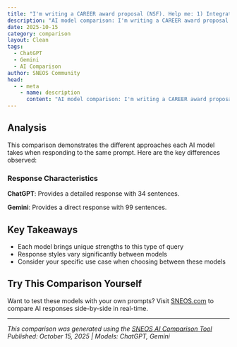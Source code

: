 ```yaml
---
title: "I'm writing a CAREER award proposal (NSF). Help me: 1) Integrate research and education throughout"
description: "AI model comparison: I'm writing a CAREER award proposal (NSF). Help me: 1) Integrate research and education throughout..."
date: 2025-10-15
category: comparison
layout: Clean
tags:
  - ChatGPT
  - Gemini
  - AI Comparison
author: SNEOS Community
head:
  - - meta
    - name: description
      content: "AI model comparison: I'm writing a CAREER award proposal (NSF). Help me: 1) Integrate research and education throughout..."
---
```


<ChatComparison
  title="I'm writing a CAREER award proposal (NSF). Help me: 1) Integrate research and education throughout"
  prompt="I'm writing a CAREER award proposal (NSF). Help me: 1) Integrate research and education throughout"
  :responses='{"ChatGPT": "Integrating research and education is a crucial aspect of a successful NSF CAREER award proposal. Here are some strategies to help you weave together these components throughout your proposal:\n\n### 1. Establish a Clear Connection:\n- **Research Objectives**: Clearly define your research objectives and how they address important scientific questions or societal needs.\n- **Educational Goals**: Specify the educational goals you want to achieve alongside your research. Make sure they are aligned with your research objectives.\n\n### 2. Develop Integrated Activities:\n- **Research-Infused Education**: Design courses or educational activities that incorporate current research developments and findings from your work. For example, if you\u0027re studying a particular scientific phenomenon, create a course unit on that topic, using your own research data as case studies.\n- **Undergraduate Research Opportunities**: Provide opportunities for undergraduate students to engage in your research. This could be through internships, summer research programs, or classroom projects that leverage your research findings.\n\n### 3. Curriculum Development:\n- **Innovative Pedagogical Approaches**: Develop and implement innovative teaching strategies that are informed by your research. Use your findings to shape the curriculum, demonstrating how research and education can enhance each other.\n- **Real-World Applications**: Highlight how your educational programs teach students to solve real-world problems relevant to your research field, potentially using projects that draw directly from your ongoing work.\n\n### 4. Mentoring and Training:\n- **Student Mentorship**: Outline plans for mentoring students in research, focusing on integrating research skills into their education. This can also include graduate students who are involved in both research and teaching.\n- **Professional Development**: Encourage professional growth for all students involved in your projects, helping them to make connections between their educational experiences and research outcomes.\n\n### 5. Assessment and Evaluation:\n- **Assessment of Educational Impact**: Include a clear plan for assessing the educational impact of your research on students\u2019 learning. This could involve pre- and post-tests, student surveys, or course evaluations.\n- **Feedback Loop**: Create a mechanism for feedback where insights from educational experiences inform your research practices and vice versa.\n\n### 6. Outreach and Broader Impacts:\n- **Community Engagement**: Describe how you will engage the broader community through outreach initiatives that not only disseminate your research findings but also involve educational programs, such as workshops, seminars, or public lectures.\n- **K-12 Involvement**: If applicable, consider partnerships with K-12 schools to train teachers or create curriculum resources based on your research, facilitating early exposure to scientific inquiry for students.\n\n### 7. Narrative Integration:\n- **Consistent Messaging**: Make sure to refer back to both research and education in each section of your proposal. For instance, when discussing your research methods, mention how students will be involved and how those experiences will enhance their learning.\n- **Cohesive Vision**: Articulate a cohesive vision where research informs teaching practices, and educational initiatives strengthen research goals, making it clear that both components are interdependent.\n\n### Writing Tips:\n- Use headings and subheadings effectively to delineate sections while making the connections between research and education evident.\n- Highlight specific examples or case studies where education and research have successfully integrated in the past.\n- Be explicit about your vision for how this integration will not only enhance your own career development but also contribute to the scientific community and the education system.\n\nThis thoughtful integration of research and education will enhance the quality of your proposal and demonstrate your commitment to both advancing scientific knowledge and educating future generations. Good luck with your NSF CAREER award proposal!", "Gemini": "This is the absolute cornerstone of a successful NSF CAREER proposal. It\u0027s not about having a separate \u0022Research Plan\u0022 and an \u0022Education Plan,\u0022 but demonstrating a synergistic vision where your research informs your teaching, and your teaching (and educational activities) enrich your research. The integration should be so seamless that it\u0027s hard to discuss one without the other.\n\nHere\u2019s a comprehensive guide to integrating research and education throughout your CAREER proposal:\n\n---\n\n## General Principles for Integration:\n\n1.  **Synergy, Not Juxtaposition:** Emphasize how your research *strengthens* your education efforts, and how your education efforts (especially student involvement) *advance* your research goals. It\u0027s a feedback loop.\n2.  **Authenticity:** The integration should feel genuine to your long-term career goals as a faculty member at your specific institution. Don\u0027t force connections that don\u0027t truly exist.\n3.  **Specificity and Tangibles:** Avoid vague statements like \u0022I will involve students.\u0022 Instead, detail *which* students (UG, GR), *how many*, *in what specific tasks*, *in which courses*, and *what the expected outcomes* are.\n4.  **\u0022Throughout\u0022 Means Throughout:** From your project summary to your broader impacts, intellectual merit, and even your biographical sketch, this integration should be evident.\n5.  **Reciprocal Benefits:** Clearly articulate how your research benefits your education plan, and equally important, how your education plan feeds back into and strengthens your research.\n\n---\n\n## Specific Areas for Integration:\n\n### 1. Project Summary (Overview)\n\n*   **Hook:** Right from the start, articulate your vision as a unified researcher-educator.\n*   **Briefly state your core research question/objective.**\n*   **Immediately follow with its educational significance:** \u0022This research will not only advance fundamental understanding of X but will also form the basis for novel educational modules in Y, directly engaging undergraduate students in Z.\u0022\n*   **Broader Impacts:** Mention the integrated research and education plan as a core component of your broader impacts.\n\n### 2. Project Description - Introduction/Motivation\n\n*   **Your Vision:** Explicitly state your long-term career vision as one that seamlessly combines cutting-edge research with transformative education.\n*   **Context:** Discuss the intellectual merit of your research and then, in the same breath, how this specific research area lends itself to exciting educational opportunities or addresses a gap in current curricula.\n*   **Problem Statement:** If your research addresses a real-world problem, frame it in a way that highlights both its scientific and its societal/educational importance.\n\n### 3. Project Description - Research Plan Section\n\n*   **Student Involvement in Research:** This is your strongest link.\n    *   **Undergraduate Researchers:** Describe specific projects, tasks, or sub-problems within your CAREER research that undergraduates will tackle. How will they be recruited? What training will they receive? How will their work contribute directly to your research goals? (e.g., \u0022UG students will assist in data collection for Aim 1, specifically by analyzing X, contributing to Y publications and presentations.\u0022)\n    *   **Graduate Students:** Detail the specific dissertation or thesis projects that will be derived from or contribute to the CAREER research. How will the CAREER award support their research training and professional development?\n    *   **Postdoctoral Researchers:** If applicable, describe how a postdoc will contribute to both the research aims and potentially mentor students, bridging research and education.\n*   **Curriculum-Driven Research:** If your research plan involves developing new techniques or tools, consider how these could be directly integrated into advanced lab courses or workshops.\n*   **Research as a Learning Platform:** Explain how the research environment itself will be a dynamic learning space for students.\n*   **Data and Methodologies:** Discuss how novel research methodologies developed or employed will be translated into educational content (e.g., a new data analysis technique, a specific experimental protocol).\n\n### 4. Project Description - Education Plan Section\n\n*   **This is NOT a separate section tacked on at the end.** This section *elaborates* on the educational aspects *already introduced* in your integrated narrative.\n*   **Course Development/Revision:**\n    *   How will your specific CAREER research findings, methodologies, and open questions be integrated into existing courses (e.g., specific lectures, case studies, problem sets)?\n    *   Will you develop new courses or lab modules directly inspired by your CAREER research? Describe these in detail.\n    *   How will these courses directly prepare students for careers in your field, using the knowledge gained from your research?\n*   **Mentorship Programs:**\n    *   Develop structured mentoring programs for UG and GR students that are tied to your research projects.\n    *   Consider developing a \u0022research pipeline\u0022 where students progress from introductory research experiences to more independent projects related to your CAREER work.\n    *   How will you foster a diverse and inclusive research environment?\n*   **K-12 / Community Outreach (Broader Impacts):**\n    *   How will your *specific research* translate into engaging activities for K-12 students or the general public? (e.g., hands-on demos based on your experimental setup, citizen science projects related to your data collection, public lectures on your research findings).\n    *   Focus on making the connection explicit: \u0022Drawing directly from the principles investigated in Aim 2, I will develop a high school module demonstrating X concept.\u0022\n*   **Dissemination of Research-Driven Education:** How will the educational innovations you develop (e.g., new lab modules, pedagogical approaches) be shared beyond your classroom/institution?\n*   **Evaluation:** How will you measure the success of your integrated research and education activities? (e.g., student participation rates, course evaluations, student research outputs, publications with students, post-graduation pathways, feedback from K-12 partners).\n\n### 5. Broader Impacts (Often within Education Plan)\n\n*   **Directly link your educational activities to broader impacts.** Your plan to train diverse students in cutting-edge research, develop materials for underrepresented groups, or engage the public through your research is a primary broader impact.\n*   **Explicitly state how the integration** of your research and education contributes to national priorities (e.g., STEM workforce development, scientific literacy, addressing societal challenges).\n\n### 6. Departmental and Institutional Context\n\n*   **Leverage Institutional Support:** How will your university\u0027s resources (e.g., undergraduate research offices, teaching and learning centers, outreach programs, specific departmental initiatives) support your integrated plan?\n*   **Alignment with Mission:** How does your integrated plan align with your department\u0027s and institution\u0027s strategic goals for research, education, and community engagement? Show that you are a good institutional citizen contributing to collective goals.\n\n### 7. Facilities, Equipment, and Other Resources\n\n*   Describe facilities that support *both* your research experiments and student training (e.g., a shared lab where students will gain hands-on experience).\n*   Mention equipment that students will be trained on as part of their research involvement.\n\n### 8. Biographical Sketch\n\n*   **Publications:** Include student co-authors.\n*   **Synergistic Activities:** List your teaching roles, curriculum development, mentoring activities, and any previous outreach efforts, explicitly linking them to your research interests where possible. Highlight any pedagogical training you\u0027ve undertaken.\n\n---\n\n## Language and Framing:\n\n*   **Use keywords:** \u0022integrated,\u0022 \u0022synergistic,\u0022 \u0022mutually reinforcing,\u0022 \u0022intertwined,\u0022 \u0022seamless,\u0022 \u0022feedback loop,\u0022 \u0022holistic vision.\u0022\n*   **Employ active voice:** \u0022I will develop X based on my findings in Y, which will then be implemented by Z students.\u0022\n*   **Visual aids:** Consider a flowchart or diagram (if appropriate and allowed by page limits) that visually represents the feedback loop between your research aims and educational activities.\n\n---\n\n## Common Pitfalls to Avoid:\n\n*   **\u0022Bolt-on\u0022 Approach:** Adding an education section that feels disconnected from the research.\n*   **Generic Statements:** \u0022I will teach a course.\u0022 (instead of \u0022I will develop three new lab modules for CHEM 4XX on [specific research technique] using data generated from Aim 1.\u0022)\n*   **Overpromising:** Be realistic about what you can achieve in five years. Focus on depth and impact rather than a laundry list of activities.\n*   **Ignoring Reciprocity:** Only discussing how research informs education, but not how education (especially student involvement) feeds back into and strengthens your research.\n*   **Lack of Assessment:** Not clearly defining how you will evaluate the success and impact of your integrated activities.\n\nBy consistently demonstrating how your research and education are two sides of the same coin, you will paint a compelling picture of yourself as a future leader in your field\u2014one who not only advances knowledge but also inspires and trains the next generation of scientists and engineers. Good luck!"}' published-date="{DateTime.UtcNow:HH:mm}"
/>

## Analysis

This comparison demonstrates the different approaches each AI model takes when responding to the same prompt. Here are the key differences observed:

### Response Characteristics

**ChatGPT**: Provides a detailed response with 34 sentences. 

**Gemini**: Provides a direct response with 99 sentences. 

## Key Takeaways

- Each model brings unique strengths to this type of query
- Response styles vary significantly between models
- Consider your specific use case when choosing between these models

## Try This Comparison Yourself

Want to test these models with your own prompts? Visit [SNEOS.com](https://sneos.com) to compare AI responses side-by-side in real-time.

---

*This comparison was generated using the [SNEOS AI Comparison Tool](https://sneos.com)*
*Published: October 15, 2025 | Models: ChatGPT, Gemini*
